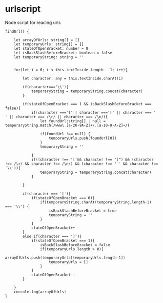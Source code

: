 # urlscript
Node script for reading urls

    findUrl() {

        let arrayOfUrls: string[] = []
        let temporaryUrls: string[] = []
        let stateOfOpenBracket: number = 0
        let isBackSlashBeforeBracket: boolean = false
        let temporaryString: string = ''


        for(let i = 0; i < this.textInside.length - 1; i++){

            let character: any = this.textInside.charAt(i)

            if(character==='\\'){
                temporaryString = temporaryString.concat(character)
            }

            if(stateOfOpenBracket === 1 && isBackSlashBeforeBracket === false){
                if(character ===']'|| character ==='[' || character === ' ' || character === /\r/ || character === /\n/){
                    let foundUrl:string[] | null = temporaryString.match(/www\.[a-z0-9A-Z]+\.[a-z0-9-A-Z]+/)

                    if(foundUrl !== null) {
                        temporaryUrls.push(foundUrl[0])
                    }
                    temporaryString = ''

                }
                if((character !== '['&& character !== "]") && (character !== /\r/ && character !== /\n/) && (character !== ' ' && character !== '\\')){
                    temporaryString = temporaryString.concat(character)
                }

            }

            if(character === '['){
                if(stateOfOpenBracket === 0){
                    if(temporaryString.charAt(temporaryString.length-1) === '\\') {
                        isBackSlashBeforeBracket = true
                        temporaryString = ''
                    }
                }
                stateOfOpenBracket++
            }
            else if(character === ']'){
                if(stateOfOpenBracket === 1){
                    isBackSlashBeforeBracket = false
                    if(temporaryUrls.length > 0){
                        arrayOfUrls.push(temporaryUrls[temporaryUrls.length-1])
                        temporaryUrls = []
                    }
                }
                stateOfOpenBracket--
            }

        }
        console.log(arrayOfUrls)
    }
